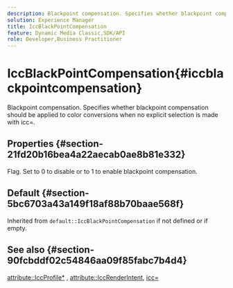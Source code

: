 ```yaml
---
description: Blackpoint compensation. Specifies whether blackpoint compensation should be applied to color conversions when no explicit selection is made with icc=.
solution: Experience Manager
title: IccBlackPointCompensation
feature: Dynamic Media Classic,SDK/API
role: Developer,Business Practitioner
---
```


# IccBlackPointCompensation{#iccblackpointcompensation}

Blackpoint compensation. Specifies whether blackpoint compensation should be applied to color conversions when no explicit selection is made with icc=.

## Properties {#section-21fd20b16bea4a22aecab0ae8b81e332}

Flag. Set to 0 to disable or to 1 to enable blackpoint compensation.

## Default {#section-5bc6703a43a149f18af88b70baae568f}

Inherited from `default::IccBlackPointCompensation` if not defined or if empty.

## See also {#section-90fcbddf02c54846aa09f85fabc7b4d4}

[attribute::IccProfile*](../../../../../ir-api/material-cat/image-rendering-api-ref/c-ir-material-catalog/c-ir-attributes-reference/r-ir-iccprofilergb.md#reference-cdaad25b155646ffa382d722fd324b30) , [attribute::IccRenderIntent](../../../../../ir-api/material-cat/image-rendering-api-ref/c-ir-material-catalog/c-ir-attributes-reference/r-ir-iccrenderintent.md#reference-3b80b7a4c25545a593c5076f318b5c40), [icc=](../../../../../ir-api/http-protocol/image-rendering-api-ref/c-ir-http-protocol-ref/c-ir-http-protocol-command-reference/r-ir-icc.md#reference-86a2fff3cef24982ad2063d977a16e06) 
